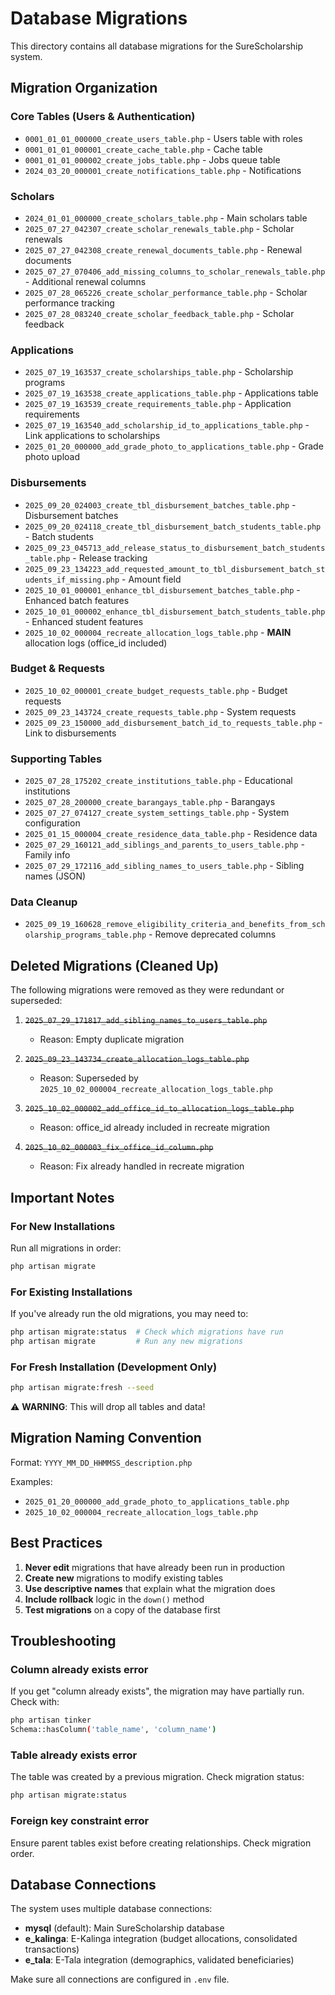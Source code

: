 # Database Migrations

This directory contains all database migrations for the SureScholarship system.

## Migration Organization

### Core Tables (Users & Authentication)
- `0001_01_01_000000_create_users_table.php` - Users table with roles
- `0001_01_01_000001_create_cache_table.php` - Cache table
- `0001_01_01_000002_create_jobs_table.php` - Jobs queue table
- `2024_03_20_000001_create_notifications_table.php` - Notifications

### Scholars
- `2024_01_01_000000_create_scholars_table.php` - Main scholars table
- `2025_07_27_042307_create_scholar_renewals_table.php` - Scholar renewals
- `2025_07_27_042308_create_renewal_documents_table.php` - Renewal documents
- `2025_07_27_070406_add_missing_columns_to_scholar_renewals_table.php` - Additional renewal columns
- `2025_07_28_065226_create_scholar_performance_table.php` - Scholar performance tracking
- `2025_07_28_083240_create_scholar_feedback_table.php` - Scholar feedback

### Applications
- `2025_07_19_163537_create_scholarships_table.php` - Scholarship programs
- `2025_07_19_163538_create_applications_table.php` - Applications table
- `2025_07_19_163539_create_requirements_table.php` - Application requirements
- `2025_07_19_163540_add_scholarship_id_to_applications_table.php` - Link applications to scholarships
- `2025_01_20_000000_add_grade_photo_to_applications_table.php` - Grade photo upload

### Disbursements
- `2025_09_20_024003_create_tbl_disbursement_batches_table.php` - Disbursement batches
- `2025_09_20_024118_create_tbl_disbursement_batch_students_table.php` - Batch students
- `2025_09_23_045713_add_release_status_to_disbursement_batch_students_table.php` - Release tracking
- `2025_09_23_134223_add_requested_amount_to_tbl_disbursement_batch_students_if_missing.php` - Amount field
- `2025_10_01_000001_enhance_tbl_disbursement_batches_table.php` - Enhanced batch features
- `2025_10_01_000002_enhance_tbl_disbursement_batch_students_table.php` - Enhanced student features
- `2025_10_02_000004_recreate_allocation_logs_table.php` - **MAIN** allocation logs (office_id included)

### Budget & Requests
- `2025_10_02_000001_create_budget_requests_table.php` - Budget requests
- `2025_09_23_143724_create_requests_table.php` - System requests
- `2025_09_23_150000_add_disbursement_batch_id_to_requests_table.php` - Link to disbursements

### Supporting Tables
- `2025_07_28_175202_create_institutions_table.php` - Educational institutions
- `2025_07_28_200000_create_barangays_table.php` - Barangays
- `2025_07_27_074127_create_system_settings_table.php` - System configuration
- `2025_01_15_000004_create_residence_data_table.php` - Residence data
- `2025_07_29_160121_add_siblings_and_parents_to_users_table.php` - Family info
- `2025_07_29_172116_add_sibling_names_to_users_table.php` - Sibling names (JSON)

### Data Cleanup
- `2025_09_19_160628_remove_eligibility_criteria_and_benefits_from_scholarship_programs_table.php` - Remove deprecated columns

## Deleted Migrations (Cleaned Up)

The following migrations were removed as they were redundant or superseded:

1. ~~`2025_07_29_171817_add_sibling_names_to_users_table.php`~~ 
   - Reason: Empty duplicate migration

2. ~~`2025_09_23_143734_create_allocation_logs_table.php`~~ 
   - Reason: Superseded by `2025_10_02_000004_recreate_allocation_logs_table.php`

3. ~~`2025_10_02_000002_add_office_id_to_allocation_logs_table.php`~~ 
   - Reason: office_id already included in recreate migration

4. ~~`2025_10_02_000003_fix_office_id_column.php`~~ 
   - Reason: Fix already handled in recreate migration

## Important Notes

### For New Installations
Run all migrations in order:
```bash
php artisan migrate
```

### For Existing Installations
If you've already run the old migrations, you may need to:
```bash
php artisan migrate:status  # Check which migrations have run
php artisan migrate         # Run any new migrations
```

### For Fresh Installation (Development Only)
```bash
php artisan migrate:fresh --seed
```
⚠️ **WARNING**: This will drop all tables and data!

## Migration Naming Convention

Format: `YYYY_MM_DD_HHMMSS_description.php`

Examples:
- `2025_01_20_000000_add_grade_photo_to_applications_table.php`
- `2025_10_02_000004_recreate_allocation_logs_table.php`

## Best Practices

1. **Never edit** migrations that have already been run in production
2. **Create new** migrations to modify existing tables
3. **Use descriptive names** that explain what the migration does
4. **Include rollback** logic in the `down()` method
5. **Test migrations** on a copy of the database first

## Troubleshooting

### Column already exists error
If you get "column already exists", the migration may have partially run. Check with:
```bash
php artisan tinker
Schema::hasColumn('table_name', 'column_name')
```

### Table already exists error
The table was created by a previous migration. Check migration status:
```bash
php artisan migrate:status
```

### Foreign key constraint error
Ensure parent tables exist before creating relationships. Check migration order.

## Database Connections

The system uses multiple database connections:
- **mysql** (default): Main SureScholarship database
- **e_kalinga**: E-Kalinga integration (budget allocations, consolidated transactions)
- **e_tala**: E-Tala integration (demographics, validated beneficiaries)

Make sure all connections are configured in `.env` file.

